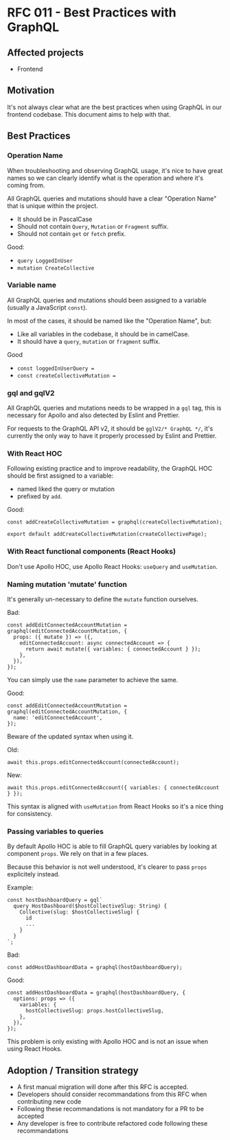 # RFC 011 - Best Practices with GraphQL

## Affected projects

- Frontend

## Motivation

It's not always clear what are the best practices when using GraphQL in our frontend codebase. This document aims to help with that.

## Best Practices

### Operation Name

When troubleshooting and observing GraphQL usage, it's nice to have great names so we can clearly identify what is the operation and where it's coming from.

All GraphQL queries and mutations should have a clear "Operation Name" that is unique within the project.

- It should be in PascalCase
- Should not contain `Query`, `Mutation` or `Fragment` suffix.
- Should not contain `get` or `fetch` prefix.

Good:

- `query LoggedInUser`
- `mutation CreateCollective`

### Variable name

All GraphQL queries and mutations should been assigned to a variable (usually a JavaScript `const`).

In most of the cases, it should be named like the "Operation Name", but:

- Like all variables in the codebase, it should be in camelCase.
- It should have a `query`, `mutation` or `fragment` suffix.

Good

- `const loggedInUserQuery =`
- `const createCollectiveMutation =`

### gql and gqlV2

All GraphQL queries and mutations needs to be wrapped in a `gql` tag, this is necessary for Apollo and also detected by Eslint and Prettier.

For requests to the GraphQL API v2, it should be `gglV2/* GraphQL */`, it's currently the only way to have it properly processed by Eslint and Prettier.

### With React HOC

Following existing practice and to improve readability, the GraphQL HOC should be first assigned to a variable:
- named liked the query or mutation
- prefixed by `add`.

Good:

```
const addCreateCollectiveMutation = graphql(createCollectiveMutation);

export default addCreateCollectiveMutation(createCollectivePage);
```

### With React functional components (React Hooks)

Don't use Apollo HOC, use Apollo React Hooks: `useQuery` and `useMutation`.

### Naming mutation 'mutate' function

It's generally un-necessary to define the `mutate` function ourselves.

Bad:

```
const addEditConnectedAccountMutation = graphql(editConnectedAccountMutation, {
  props: ({ mutate }) => ({,
    editConnectedAccount: async connectedAccount => {
      return await mutate({ variables: { connectedAccount } });
    },
  }),
});
```

You can simply use the `name` parameter to achieve the same.

Good:

```
const addEditConnectedAccountMutation = graphql(editConnectedAccountMutation, {
  name: 'editConnectedAccount',
});
```

Beware of the updated syntax when using it.

Old:

```
await this.props.editConnectedAccount(connectedAccount);
```

New:

```
await this.props.editConnectedAccount({ variables: { connectedAccount } });

```

This syntax is aligned with `useMutation` from React Hooks so it's a nice thing for consistency.

### Passing variables to queries

By default Apollo HOC is able to fill GraphQL query variables by looking at component `props`. We rely on that in a few places.

Because this behavior is not well understood, it's clearer to pass `props` explicitely instead.

Example:

```
const hostDashboardQuery = gql`
  query HostDashboard($hostCollectiveSlug: String) {
    Collective(slug: $hostCollectiveSlug) {
      id
      ...
    }
  }
`;
```

Bad:

```
const addHostDashboardData = graphql(hostDashboardQuery);
```

Good:

```
const addHostDashboardData = graphql(hostDashboardQuery, {
  options: props => ({
    variables: {
      hostCollectiveSlug: props.hostCollectiveSlug,
    },
  }),
});
```

This problem is only existing with Apollo HOC and is not an issue when using React Hooks.

## Adoption / Transition strategy

- A first manual migration will done after this RFC is accepted.
- Developers should consider recommandations from this RFC when contributing new code
- Following these recommandations is not mandatory for a PR to be accepted
- Any developer is free to contribute refactored code following these recommandations
